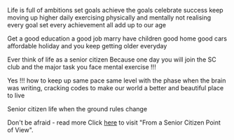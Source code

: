 Life is full of ambitions
set goals
achieve the goals
celebrate success
keep moving up higher
daily exercising physically and mentally
not realising every goal set
every achievement all add up to our age

Get a good education
a good job
marry
have children
good home
good cars
affordable holiday
and you keep getting older everyday

Ever think of life as a senior citizen
Because one day you will join the SC club
and the major task you face
mental exercise !!!

Yes !!!
how to keep up same pace same level
with the phase when the brain was writing, cracking codes
to make our world a better and beautiful place to live

Senior citizen life when the ground rules change

Don't be afraid - read more   Click [here](http://lovebeingretired.com/2010/10/21/from-a-senior-point-of-view/) to visit "From a Senior Citizen Point of View".
